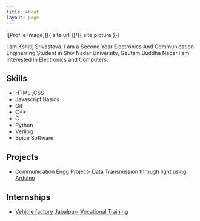 ```yaml
---
title: About
layout: page
---
```

![Profile Image]({{ site.url }}/{{ site.picture }})

<p>I am Kshitij Srivastava. I am a Second Year Electronics And Communication Enginerring Student in Shiv Nadar University, Gautam Buddha Nagar.I am Interested in Electronics and Computers. </p>

<p></p>

<h2>Skills</h2>

<ul class="skill-list">
	<li>HTML ,CSS</li>
	<li>Javascript Basics</li>
	<li>Git</li>
	<li>C++</li>
	<li>C</li>
	<li>Python</li>
	<li>Verilog</li>
	<li>Spice Software</li>
</ul>

<h2>Projects</h2>

<ul>
	<li><a href="https://github.com/">Communication Engg Project- Data Transmission through light using Arduino</a></li>
</ul>

<h2>Internships</h2>

<ul>
	<li><a href="https://www.dropbox.com/s/inr1936pt1g87yp/Kshitij%20Summer%20Trg%202017.jpg?dl=0">Vehicle factory Jabalpur- Vocational Training</a></li>
</ul>
